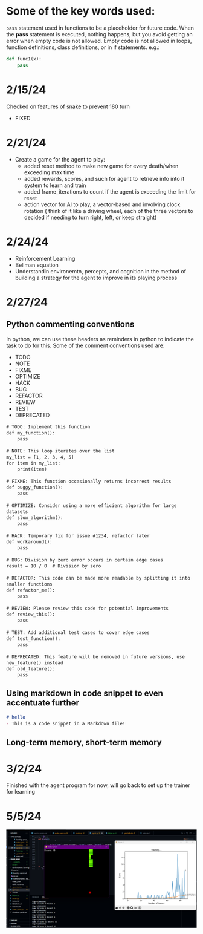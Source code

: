 # Some of the key words used:
`pass` statement used in functions to be a placeholder for future code.
When the __pass__ statement is executed, nothing happens, but you avoid getting an error when empty code is not allowed. Empty code is not allowed in loops, function definitions, class definitions, or in if statements.
e.g.:
```py
def func1(x):
    pass
```
# 2/15/24
Checked on features of snake to prevent 180 turn 
- FIXED

# 2/21/24
- Create a game for the agent to play:
    + added reset method to make new game for every death/when exceeding max time
    + added rewards, scores, and such for agent to retrieve info into it system to learn and train
    + added frame_iterations to count if the agent is exceeding the limit for reset
    + action vector for AI to play, a vector-based and involving clock rotation ( think of it like a driving wheel, each of the three vectors to decided if needing to turn right, left, or keep straight)

# 2/24/24
- Reinforcement Learning
- Bellman equation
- Understandin environemtn, percepts, and cognition in the method of building a strategy for the agent to improve in its playing process

# 2/27/24
## Python commenting conventions
In python, we can use these headers as reminders in python to indicate the task to do for this. Some of the comment conventions used are:
- TODO
- NOTE
- FIXME
- OPTIMIZE
- HACK
- BUG
- REFACTOR
- REVIEW
- TEST
- DEPRECATED

```PY
# TODO: Implement this function
def my_function():
    pass

# NOTE: This loop iterates over the list
my_list = [1, 2, 3, 4, 5]
for item in my_list:
    print(item)

# FIXME: This function occasionally returns incorrect results
def buggy_function():
    pass

# OPTIMIZE: Consider using a more efficient algorithm for large datasets
def slow_algorithm():
    pass

# HACK: Temporary fix for issue #1234, refactor later
def workaround():
    pass

# BUG: Division by zero error occurs in certain edge cases
result = 10 / 0  # Division by zero

# REFACTOR: This code can be made more readable by splitting it into smaller functions
def refactor_me():
    pass

# REVIEW: Please review this code for potential improvements
def review_this():
    pass

# TEST: Add additional test cases to cover edge cases
def test_function():
    pass

# DEPRECATED: This feature will be removed in future versions, use new_feature() instead
def old_feature():
    pass
```

## Using markdown in code snippet to even accentuate further

```markdown
# hello
- This is a code snippet in a Markdown file!
```
## Long-term memory, short-term memory

# 3/2/24
Finished with the agent program for now, will go back to set up the trainer for learning

# 5/5/24
![PROGRESS](image.png)
